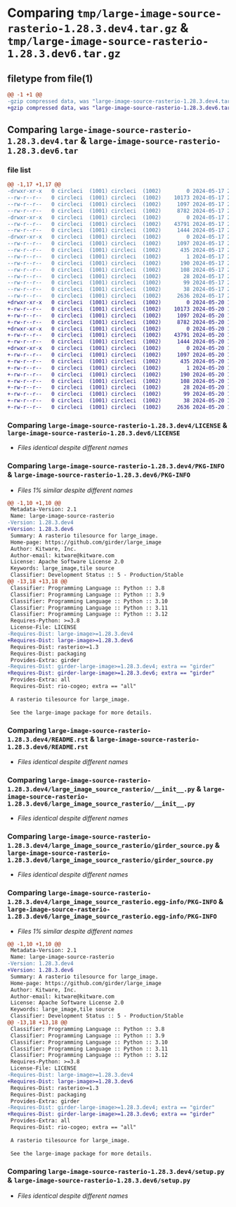 # Comparing `tmp/large-image-source-rasterio-1.28.3.dev4.tar.gz` & `tmp/large-image-source-rasterio-1.28.3.dev6.tar.gz`

## filetype from file(1)

```diff
@@ -1 +1 @@
-gzip compressed data, was "large-image-source-rasterio-1.28.3.dev4.tar", last modified: Fri May 17 20:24:13 2024, max compression
+gzip compressed data, was "large-image-source-rasterio-1.28.3.dev6.tar", last modified: Mon May 20 13:07:48 2024, max compression
```

## Comparing `large-image-source-rasterio-1.28.3.dev4.tar` & `large-image-source-rasterio-1.28.3.dev6.tar`

### file list

```diff
@@ -1,17 +1,17 @@
-drwxr-xr-x   0 circleci  (1001) circleci  (1002)        0 2024-05-17 20:24:13.181473 large-image-source-rasterio-1.28.3.dev4/
--rw-r--r--   0 circleci  (1001) circleci  (1002)    10173 2024-05-17 20:24:12.000000 large-image-source-rasterio-1.28.3.dev4/LICENSE
--rw-r--r--   0 circleci  (1001) circleci  (1002)     1097 2024-05-17 20:24:13.177473 large-image-source-rasterio-1.28.3.dev4/PKG-INFO
--rw-r--r--   0 circleci  (1001) circleci  (1002)     8782 2024-05-17 20:24:12.000000 large-image-source-rasterio-1.28.3.dev4/README.rst
-drwxr-xr-x   0 circleci  (1001) circleci  (1002)        0 2024-05-17 20:24:13.177473 large-image-source-rasterio-1.28.3.dev4/large_image_source_rasterio/
--rw-r--r--   0 circleci  (1001) circleci  (1002)    43791 2024-05-17 20:19:31.000000 large-image-source-rasterio-1.28.3.dev4/large_image_source_rasterio/__init__.py
--rw-r--r--   0 circleci  (1001) circleci  (1002)     1444 2024-05-17 20:19:31.000000 large-image-source-rasterio-1.28.3.dev4/large_image_source_rasterio/girder_source.py
-drwxr-xr-x   0 circleci  (1001) circleci  (1002)        0 2024-05-17 20:24:13.177473 large-image-source-rasterio-1.28.3.dev4/large_image_source_rasterio.egg-info/
--rw-r--r--   0 circleci  (1001) circleci  (1002)     1097 2024-05-17 20:24:13.000000 large-image-source-rasterio-1.28.3.dev4/large_image_source_rasterio.egg-info/PKG-INFO
--rw-r--r--   0 circleci  (1001) circleci  (1002)      435 2024-05-17 20:24:13.000000 large-image-source-rasterio-1.28.3.dev4/large_image_source_rasterio.egg-info/SOURCES.txt
--rw-r--r--   0 circleci  (1001) circleci  (1002)        1 2024-05-17 20:24:13.000000 large-image-source-rasterio-1.28.3.dev4/large_image_source_rasterio.egg-info/dependency_links.txt
--rw-r--r--   0 circleci  (1001) circleci  (1002)      190 2024-05-17 20:24:13.000000 large-image-source-rasterio-1.28.3.dev4/large_image_source_rasterio.egg-info/entry_points.txt
--rw-r--r--   0 circleci  (1001) circleci  (1002)      108 2024-05-17 20:24:13.000000 large-image-source-rasterio-1.28.3.dev4/large_image_source_rasterio.egg-info/requires.txt
--rw-r--r--   0 circleci  (1001) circleci  (1002)       28 2024-05-17 20:24:13.000000 large-image-source-rasterio-1.28.3.dev4/large_image_source_rasterio.egg-info/top_level.txt
--rw-r--r--   0 circleci  (1001) circleci  (1002)       99 2024-05-17 20:19:31.000000 large-image-source-rasterio-1.28.3.dev4/pyproject.toml
--rw-r--r--   0 circleci  (1001) circleci  (1002)       38 2024-05-17 20:24:13.181473 large-image-source-rasterio-1.28.3.dev4/setup.cfg
--rw-r--r--   0 circleci  (1001) circleci  (1002)     2636 2024-05-17 20:19:31.000000 large-image-source-rasterio-1.28.3.dev4/setup.py
+drwxr-xr-x   0 circleci  (1001) circleci  (1002)        0 2024-05-20 13:07:48.602847 large-image-source-rasterio-1.28.3.dev6/
+-rw-r--r--   0 circleci  (1001) circleci  (1002)    10173 2024-05-20 13:07:48.000000 large-image-source-rasterio-1.28.3.dev6/LICENSE
+-rw-r--r--   0 circleci  (1001) circleci  (1002)     1097 2024-05-20 13:07:48.602847 large-image-source-rasterio-1.28.3.dev6/PKG-INFO
+-rw-r--r--   0 circleci  (1001) circleci  (1002)     8782 2024-05-20 13:07:48.000000 large-image-source-rasterio-1.28.3.dev6/README.rst
+drwxr-xr-x   0 circleci  (1001) circleci  (1002)        0 2024-05-20 13:07:48.602847 large-image-source-rasterio-1.28.3.dev6/large_image_source_rasterio/
+-rw-r--r--   0 circleci  (1001) circleci  (1002)    43791 2024-05-20 13:03:05.000000 large-image-source-rasterio-1.28.3.dev6/large_image_source_rasterio/__init__.py
+-rw-r--r--   0 circleci  (1001) circleci  (1002)     1444 2024-05-20 13:03:05.000000 large-image-source-rasterio-1.28.3.dev6/large_image_source_rasterio/girder_source.py
+drwxr-xr-x   0 circleci  (1001) circleci  (1002)        0 2024-05-20 13:07:48.602847 large-image-source-rasterio-1.28.3.dev6/large_image_source_rasterio.egg-info/
+-rw-r--r--   0 circleci  (1001) circleci  (1002)     1097 2024-05-20 13:07:48.000000 large-image-source-rasterio-1.28.3.dev6/large_image_source_rasterio.egg-info/PKG-INFO
+-rw-r--r--   0 circleci  (1001) circleci  (1002)      435 2024-05-20 13:07:48.000000 large-image-source-rasterio-1.28.3.dev6/large_image_source_rasterio.egg-info/SOURCES.txt
+-rw-r--r--   0 circleci  (1001) circleci  (1002)        1 2024-05-20 13:07:48.000000 large-image-source-rasterio-1.28.3.dev6/large_image_source_rasterio.egg-info/dependency_links.txt
+-rw-r--r--   0 circleci  (1001) circleci  (1002)      190 2024-05-20 13:07:48.000000 large-image-source-rasterio-1.28.3.dev6/large_image_source_rasterio.egg-info/entry_points.txt
+-rw-r--r--   0 circleci  (1001) circleci  (1002)      108 2024-05-20 13:07:48.000000 large-image-source-rasterio-1.28.3.dev6/large_image_source_rasterio.egg-info/requires.txt
+-rw-r--r--   0 circleci  (1001) circleci  (1002)       28 2024-05-20 13:07:48.000000 large-image-source-rasterio-1.28.3.dev6/large_image_source_rasterio.egg-info/top_level.txt
+-rw-r--r--   0 circleci  (1001) circleci  (1002)       99 2024-05-20 13:03:05.000000 large-image-source-rasterio-1.28.3.dev6/pyproject.toml
+-rw-r--r--   0 circleci  (1001) circleci  (1002)       38 2024-05-20 13:07:48.602847 large-image-source-rasterio-1.28.3.dev6/setup.cfg
+-rw-r--r--   0 circleci  (1001) circleci  (1002)     2636 2024-05-20 13:03:05.000000 large-image-source-rasterio-1.28.3.dev6/setup.py
```

### Comparing `large-image-source-rasterio-1.28.3.dev4/LICENSE` & `large-image-source-rasterio-1.28.3.dev6/LICENSE`

 * *Files identical despite different names*

### Comparing `large-image-source-rasterio-1.28.3.dev4/PKG-INFO` & `large-image-source-rasterio-1.28.3.dev6/PKG-INFO`

 * *Files 1% similar despite different names*

```diff
@@ -1,10 +1,10 @@
 Metadata-Version: 2.1
 Name: large-image-source-rasterio
-Version: 1.28.3.dev4
+Version: 1.28.3.dev6
 Summary: A rasterio tilesource for large_image.
 Home-page: https://github.com/girder/large_image
 Author: Kitware, Inc.
 Author-email: kitware@kitware.com
 License: Apache Software License 2.0
 Keywords: large_image,tile source
 Classifier: Development Status :: 5 - Production/Stable
@@ -13,18 +13,18 @@
 Classifier: Programming Language :: Python :: 3.8
 Classifier: Programming Language :: Python :: 3.9
 Classifier: Programming Language :: Python :: 3.10
 Classifier: Programming Language :: Python :: 3.11
 Classifier: Programming Language :: Python :: 3.12
 Requires-Python: >=3.8
 License-File: LICENSE
-Requires-Dist: large-image>=1.28.3.dev4
+Requires-Dist: large-image>=1.28.3.dev6
 Requires-Dist: rasterio>=1.3
 Requires-Dist: packaging
 Provides-Extra: girder
-Requires-Dist: girder-large-image>=1.28.3.dev4; extra == "girder"
+Requires-Dist: girder-large-image>=1.28.3.dev6; extra == "girder"
 Provides-Extra: all
 Requires-Dist: rio-cogeo; extra == "all"
 
 A rasterio tilesource for large_image.
 
 See the large-image package for more details.
```

### Comparing `large-image-source-rasterio-1.28.3.dev4/README.rst` & `large-image-source-rasterio-1.28.3.dev6/README.rst`

 * *Files identical despite different names*

### Comparing `large-image-source-rasterio-1.28.3.dev4/large_image_source_rasterio/__init__.py` & `large-image-source-rasterio-1.28.3.dev6/large_image_source_rasterio/__init__.py`

 * *Files identical despite different names*

### Comparing `large-image-source-rasterio-1.28.3.dev4/large_image_source_rasterio/girder_source.py` & `large-image-source-rasterio-1.28.3.dev6/large_image_source_rasterio/girder_source.py`

 * *Files identical despite different names*

### Comparing `large-image-source-rasterio-1.28.3.dev4/large_image_source_rasterio.egg-info/PKG-INFO` & `large-image-source-rasterio-1.28.3.dev6/large_image_source_rasterio.egg-info/PKG-INFO`

 * *Files 1% similar despite different names*

```diff
@@ -1,10 +1,10 @@
 Metadata-Version: 2.1
 Name: large-image-source-rasterio
-Version: 1.28.3.dev4
+Version: 1.28.3.dev6
 Summary: A rasterio tilesource for large_image.
 Home-page: https://github.com/girder/large_image
 Author: Kitware, Inc.
 Author-email: kitware@kitware.com
 License: Apache Software License 2.0
 Keywords: large_image,tile source
 Classifier: Development Status :: 5 - Production/Stable
@@ -13,18 +13,18 @@
 Classifier: Programming Language :: Python :: 3.8
 Classifier: Programming Language :: Python :: 3.9
 Classifier: Programming Language :: Python :: 3.10
 Classifier: Programming Language :: Python :: 3.11
 Classifier: Programming Language :: Python :: 3.12
 Requires-Python: >=3.8
 License-File: LICENSE
-Requires-Dist: large-image>=1.28.3.dev4
+Requires-Dist: large-image>=1.28.3.dev6
 Requires-Dist: rasterio>=1.3
 Requires-Dist: packaging
 Provides-Extra: girder
-Requires-Dist: girder-large-image>=1.28.3.dev4; extra == "girder"
+Requires-Dist: girder-large-image>=1.28.3.dev6; extra == "girder"
 Provides-Extra: all
 Requires-Dist: rio-cogeo; extra == "all"
 
 A rasterio tilesource for large_image.
 
 See the large-image package for more details.
```

### Comparing `large-image-source-rasterio-1.28.3.dev4/setup.py` & `large-image-source-rasterio-1.28.3.dev6/setup.py`

 * *Files identical despite different names*

